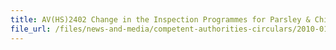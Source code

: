 ```yaml
---
title: AV(HS)2402 Change in the Inspection Programmes for Parsley & Chinese Celery from Malaysia 
file_url: /files/news-and-media/competent-authorities-circulars/2010-01-21-CA.pdf
---
```

